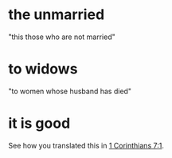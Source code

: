 # the unmarried

"this those who are not married"

# to widows

"to women whose husband has died"

# it is good

See how you translated this in [1 Corinthians 7:1](../07/01.md).

